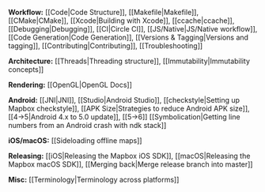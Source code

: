 **Workflow:**
[[Code|Code Structure]],
[[Makefile|Makefile]],
[[CMake|CMake]],
[[Xcode|Building with Xcode]],
[[ccache|ccache]],
[[Debugging|Debugging]],
[[CI|Circle CI]],
[[JS/Native|JS/Native workflow]],
[[Code Generation|Code Generation]],
[[Versions & Tagging|Versions and tagging]],
[[Contributing|Contributing]],
[[Troubleshooting]]


**Architecture:**
[[Threads|Threading structure]],
[[Immutability|Immutability concepts]]


**Rendering:**
[[OpenGL|OpenGL Docs]]

**Android:**
[[JNI|JNI]],
[[Studio|Android Studio]],
[[checkstyle|Setting up Mapbox checkstyle]],
[[APK Size|Strategies to reduce Android APK size]], [[4→5|Android 4.x to 5.0 update]], [[5→6]]
[[Symbolication|Getting line numbers from an Android crash with ndk stack]]


**iOS/macOS:**
[[Sideloading offline maps]]


**Releasing:**
[[iOS|Releasing the Mapbox iOS SDK]],
[[macOS|Releasing the Mapbox macOS SDK]],
[[Merging back|Merge release branch into master]]

**Misc:**
[[Terminology|Terminology across platforms]]